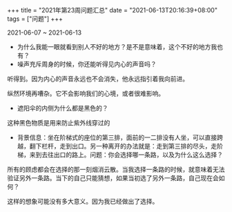 +++
title = "2021年第23周问题汇总"
date = "2021-06-13T20:16:39+08:00"
tags = ["问题"]
+++

2021-06-07 ~ 2021-06-13

- 为什么我能一眼就看到别人不好的地方？是不是意味着，这个不好的地方我也有？
- 噪声充斥周身的时候，你还能听得见内心的声音吗？

听得到。因为内心的声音永远也不会消失，他永远指引着我向前进。

纵然环境再嘈杂。它不会影响我们的心境，或者很难影响。

- 遮阳伞的内侧为什么都是黑色的？

这种黑色物质是用来防止紫外线穿过的

- 背景信息：坐在阶梯式的座位的第三排，面前的一二排没有人坐，可以直接跨越，翻下栏杆，走到出口。另一种离开的办法就是：走到第三排的尽头，走阶梯，来到去往出口的路上。问题：你会选择哪一条路，以及为什么这么选择？

所有的顾虑都会在选择的那一刻烟消云散。当我选择一条路的时候，就意味着无法验证另外一条路。当下的自己只能猜想，如果当初选了另外一条路，自己现在会如何？

这样的想象可能没有多大意义。因为我已经做出了选择。
